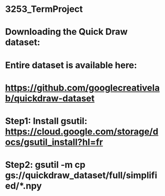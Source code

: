 # 3253_TermProject

# Downloading the Quick Draw dataset: 
# Entire dataset is available here: 
#  https://github.com/googlecreativelab/quickdraw-dataset

# Step1: Install gsutil:  https://cloud.google.com/storage/docs/gsutil_install?hl=fr
# Step2: gsutil -m cp gs://quickdraw_dataset/full/simplified/*.npy

